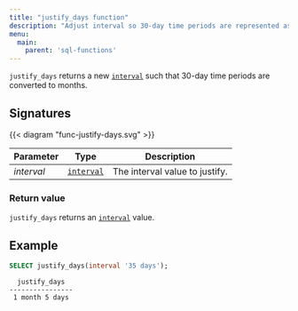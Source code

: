 ```yaml
---
title: "justify_days function"
description: "Adjust interval so 30-day time periods are represented as months"
menu:
  main:
    parent: 'sql-functions'
---
```


`justify_days` returns a new [`interval`](../../types/interval) such that 30-day time periods are
converted to months.

## Signatures

{{< diagram "func-justify-days.svg" >}}

Parameter | Type                                                                                                                                                                                            | Description
----------|-------------------------------------------------------------------------------------------------------------------------------------------------------------------------------------------------|------------
_interval_ | [`interval`](../../types/interval) | The interval value to justify.


### Return value

`justify_days` returns an [`interval`](../../types/interval) value.

## Example

```sql
SELECT justify_days(interval '35 days');
```
```nofmt
  justify_days
----------------
 1 month 5 days
```
